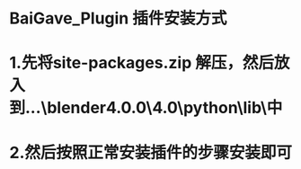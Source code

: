 # BaiGave_Plugin 插件安装方式
# 1.先将site-packages.zip 解压，然后放入到...\blender4.0.0\4.0\python\lib\中
# 2.然后按照正常安装插件的步骤安装即可